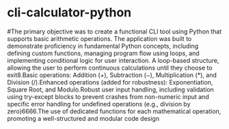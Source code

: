 # cli-calculator-python
#The primary objective was to create a functional CLI tool using Python that supports basic arithmetic operations. The application was built to demonstrate proficiency in fundamental Python concepts, including defining custom functions, managing program flow using loops, and implementing conditional logic for user interaction.
A loop-based structure, allowing the user to perform continuous calculations until they choose to exit8.Basic operations: Addition ($+$), Subtraction ($-$), Multiplication ($*$), and Division ($/$).Enhanced operations (added for robustness): Exponentiation, Square Root, and Modulo.Robust user input handling, including validation using try-except blocks to prevent crashes from non-numeric input and specific error handling for undefined operations (e.g., division by zero)6666.The use of dedicated functions for each mathematical operation, promoting a well-structured and modular code design
